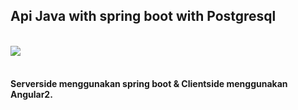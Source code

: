 <h2>Api Java with spring boot with Postgresql</h2>
<br/>
 <img src="https://techsparx.com/software-development/spring/img/spring-boot.png"/>
 <br/>
 <br/>
 <h4>
   Serverside menggunakan spring boot & Clientside menggunakan Angular2.
 </h4>



